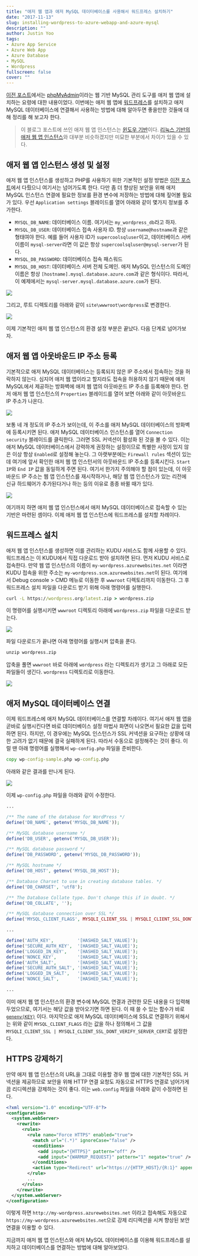 ```yaml
---
title: "애저 웹 앱과 애저 MySQL 데이터베이스를 사용해서 워드프레스 설치하기"
date: "2017-11-13"
slug: installing-wordpress-to-azure-webapp-and-azure-mysql
description: ""
author: Justin Yoo
tags:
- Azure App Service
- Azure Web App
- Azure Database
- MySQL
- Wordpress
fullscreen: false
cover: ""
---
```


[이전 포스트](http://blog.aliencube.org/ko/2017/11/05/installing-phpmyadmin-to-azure-webapp-and-azure-mysql/)에서는 [phpMyAdmin](https://www.phpmyadmin.net/)이라는 웹 기반 MySQL 관리 도구를 애저 웹 앱에 설치하는 요령에 대한 내용이었다. 이번에는 애저 웹 앱에 [워드프레스](https://wordpress.org/)를 설치하고 애저 MySQL 데이터베이스에 연결해서 사용하는 방법에 대해 알아두면 좋을만한 것들에 대해 정리를 해 보고자 한다.

> 이 블로그 포스트에 쓰인 애저 웹 앱 인스턴스는 [윈도우 기반](https://docs.microsoft.com/en-us/azure/app-service/app-service-web-overview)이다. [리눅스 기반의 애저 웹 앱 인스턴스](https://docs.microsoft.com/en-us/azure/app-service/containers/app-service-linux-intro)와 대부분 비슷하겠지만 미묘한 부분에서 차이가 있을 수 있다.

## 애저 웹 앱 인스턴스 생성 및 설정

애저 웹 앱 인스턴스를 생성하고 PHP를 사용하기 위한 기본적인 설정 방법은 [이전 포스트](http://blog.aliencube.org/ko/2017/11/05/installing-phpmyadmin-to-azure-webapp-and-azure-mysql/)에서 다뤘으니 여기서는 넘어가도록 한다. 다만 좀 더 향상된 보안을 위해 애저 MySQL 인스턴스 연결에 필요한 정보를 환경 변수에 저장하는 방법에 대해 짚어볼 필요가 있다. 우선 `Application settings` 블레이드를 열어 아래와 같이 몇가지 정보를 추가한다.

- `MYSQL_DB_NAME`: 데이터베이스 이름. 여기서는 `my_wordpress_db`라고 하자.
- `MYSQL_DB_USER`: 데이터베이스 접속 사용자 ID. 항상 `username@hostname`과 같은 형태여야 한다. 예를 들어 사용자 ID가 `supercoolsqluser`이고, 데이터베이스 서버 이름이 `mysql-server`라면 이 값은 항상 `supercoolsqluser@mysql-server`가 된다.
- `MYSQL_DB_PASSWORD`: 데이터베이스 접속 패스워드
- `MYSQL_DB_HOST`: 데이터베이스 서버 전체 도메인. 애저 MySQL 인스턴스의 도메인 이름은 항상 `[hostname].mysql.database.azure.com`과 같은 형식이다. 따라서, 이 예제에서는 `mysql-server.mysql.database.azure.com`가 된다.

![](https://sa0blogs.blob.core.windows.net/aliencube/2017/11/installing-wordpress-to-azure-webapp-and-azure-mysql-01.png)

그리고, 루트 디렉토리를 아래와 같이 `site\wwwroot\wordpress`로 변경한다.

![](https://sa0blogs.blob.core.windows.net/aliencube/2017/11/installing-wordpress-to-azure-webapp-and-azure-mysql-02.png)

이제 기본적인 애저 웹 앱 인스턴스의 환경 설정 부분은 끝났다. 다음 단계로 넘어가보자.

## 애저 웹 앱 아웃바운드 IP 주소 등록

기본적으로 애저 MySQL 데이터베이스는 등록되지 않은 IP 주소에서 접속하는 것을 허락하지 않는다. 심지어 애저 웹 앱이라고 할지라도 접속을 허용하지 않기 때문에 애저 MySQL에서 제공하는 방화벽에 애저 웹 앱의 아웃바운드 IP 주소를 등록해야 한다. 먼저 애저 웹 앱 인스턴스의 `Properties` 블레이드를 열어 보면 아래와 같이 아웃바운드 IP 주소가 나온다.

![](https://sa0blogs.blob.core.windows.net/aliencube/2017/11/installing-wordpress-to-azure-webapp-and-azure-mysql-03.png)

보통 네 개 정도의 IP 주소가 보이는데, 이 주소를 애저 MySQL 데이터베이스의 방화벽에 등록시키면 된다. 애저 MySQL 데이터베이스 인스턴스를 열어 `Connection security` 블레이드를 클릭한다. 그러면 SSL 커넥션이 활성화 된 것을 볼 수 있다. 이는 애저 MySQL 데이터베이스에서 강력하게 권장하는 설정이므로 특별한 사정이 있지 않은 이상 항상 `Enabled`로 설정해 놓는다. 그 아랫부분에는 `Firewall rules` 섹션이 있는데 여기에 앞서 확인한 애저 웹 앱 인스턴서의 아웃바운드 IP 주소를 등록시킨다. `Start IP`와 `End IP` 값을 동일하게 주면 된다. 여기서 한가지 주의해야 할 점이 있는데, 이 아웃바운드 IP 주소는 웹 앱 인스턴스를 재시작하거나, 해당 웹 앱 인스턴스가 있는 리전에 신규 하드웨어가 추가된다거나 하는 등의 이유로 종종 바뀔 때가 있다.

![](https://sa0blogs.blob.core.windows.net/aliencube/2017/11/installing-wordpress-to-azure-webapp-and-azure-mysql-04.png)

여기까지 하면 애저 웹 앱 인스턴스에서 애저 MySQL 데이터베이스로 접속할 수 있는 기반은 마련된 셈이다. 이제 애저 웹 앱 인스턴스에 워드프레스를 설치할 차례이다.

## 워드프레스 설치

애저 웹 앱 인스턴스를 생성하면 이를 관리하는 KUDU 서비스도 함께 사용할 수 있다. 워드프레스는 이 KUDU에서 직접 다운로드 받아 설치하면 된다. 먼저 KUDU 서비스로 접속한다. 만약 웹 앱 인스턴스의 이름이 `my-wordpress.azurewebsites.net` 이라면 KUDU 접속을 위한 주소는 `my-wordpress.scm.azurewebsites.net`이 된다. 여기에서 Debug console > CMD 메뉴로 이동한 후 `wwwroot` 디렉토리까지 이동한다. 그 후 워드프레스 설치 파일을 다운로드 받기 위해 아래 명령어를 실행한다.

```bat
curl -L https://wordpress.org/latest.zip > wordpress.zip

```

이 명령어를 실행시키면 `wwwroot` 디렉토리 아래에 `wordpress.zip` 파일을 다운로드 받는다.

![](https://sa0blogs.blob.core.windows.net/aliencube/2017/11/installing-wordpress-to-azure-webapp-and-azure-mysql-05.png)

파일 다운로드가 끝나면 아래 명령어를 실행시켜 압축을 푼다.

```bat
unzip wordpress.zip

```

압축을 풀면 `wwwroot` 바로 아래에 `wordpress` 라는 디렉토리가 생기고 그 아래로 모든 파일들이 생긴다. `wordpress` 디렉토리로 이동한다.

![](https://sa0blogs.blob.core.windows.net/aliencube/2017/11/installing-wordpress-to-azure-webapp-and-azure-mysql-06.png)

## 애저 MySQL 데이터베이스 연결

이제 워드프레스에 애저 MySQL 데이터베이스를 연결할 차례이다. 여기서 애저 웹 앱을 곧바로 실행시킨다면 바로 데이터베이스 설정 마법사 화면이 나오면서 필요한 값을 입력하면 된다. 하지만, 이 경우에는 MySQL 인스턴스가 SSL 커넥션을 요구하는 상황에 대한 고려가 없기 때문에 결국 실패하게 된다. 따라서 수동으로 설정해주는 것이 좋다. 이럴 땐 아래 명령어를 실행해서 `wp-config.php` 파일을 준비한다.

```bat
copy wp-config-sample.php wp-config.php

```

아래와 같은 결과를 만나게 된다.

![](https://sa0blogs.blob.core.windows.net/aliencube/2017/11/installing-wordpress-to-azure-webapp-and-azure-mysql-07.png)

이제 `wp-config.php` 파일을 아래와 같이 수정한다.

```php
...

/** The name of the database for WordPress */
define('DB_NAME', getenv('MYSQL_DB_NAME'));

/** MySQL database username */
define('DB_USER', getenv('MYSQL_DB_USER'));

/** MySQL database password */
define('DB_PASSWORD', getenv('MYSQL_DB_PASSWORD'));

/** MySQL hostname */
define('DB_HOST', getenv('MYSQL_DB_HOST'));

/** Database Charset to use in creating database tables. */
define('DB_CHARSET', 'utf8');

/** The Database Collate type. Don't change this if in doubt. */
define('DB_COLLATE', '');

/** MySQL database connection over SSL */
define('MYSQL_CLIENT_FLAGS', MYSQLI_CLIENT_SSL | MYSQLI_CLIENT_SSL_DONT_VERIFY_SERVER_CERT);

...

define('AUTH_KEY',         '[HASHED_SALT_VALUE]');
define('SECURE_AUTH_KEY',  '[HASHED_SALT_VALUE]');
define('LOGGED_IN_KEY',    '[HASHED_SALT_VALUE]');
define('NONCE_KEY',        '[HASHED_SALT_VALUE]');
define('AUTH_SALT',        '[HASHED_SALT_VALUE]');
define('SECURE_AUTH_SALT', '[HASHED_SALT_VALUE]');
define('LOGGED_IN_SALT',   '[HASHED_SALT_VALUE]');
define('NONCE_SALT',       '[HASHED_SALT_VALUE]');

...

```

이미 애저 웹 앱 인스턴스의 환경 변수에 MySQL 연결과 관련한 모든 내용을 다 입력해 두었으므로, 여기서는 해당 값을 받아오기면 하면 된다. 이 때 쓸 수 있는 함수가 바로 [`genenv(KEY)`](http://php.net/manual/en/function.getenv.php) 이다. 마지막으로 애저 MySQL 데이터베이스에 SSL로 연결하기 위해서는 위와 같이 `MYSQL_CLIENT_FLAGS` 라는 값을 하나 정의해서 그 값을 `MYSQLI_CLIENT_SSL | MYSQLI_CLIENT_SSL_DONT_VERIFY_SERVER_CERT`로 설정한다.

## HTTPS 강제하기

만약 애저 웹 앱 인스턴스의 URL을 그대로 이용할 경우 웹 앱에 대한 기본적인 SSL 커넥션을 제공하므로 보안을 위해 HTTP 연결 요청도 자동으로 HTTPS 연결로 넘어가게끔 리디렉션을 강제하는 것이 좋다. 이는 `web.config` 파일을 아래와 같이 수정하면 된다.

```xml
<?xml version="1.0" encoding="UTF-8"?>
<configuration>
  <system.webServer>
    <rewrite>
      <rules>
        <rule name="Force HTTPS" enabled="true">
          <match url="(.*)" ignoreCase="false" />
          <conditions>
            <add input="{HTTPS}" pattern="off" />
            <add input="{WARMUP_REQUEST}" pattern="1" negate="true" />
          </conditions>
          <action type="Redirect" url="https://{HTTP_HOST}/{R:1}" appendQueryString="true" redirectType="Permanent" />
        </rule>
        ...
      </rules>
    </rewrite>
  </system.webServer>
</configuration>

```

이렇게 하면 `http://my-wordpress.azurewebsites.net` 이라고 접속해도 자동으로 `https://my-wordpress.azurewebsites.net`으로 강제 리디렉션을 시켜 향상된 보안 연결을 이용할 수 있다.

지금까지 애저 웹 앱 인스턴스와 애저 MySQL 데이터베이스를 이용해 워드프레스를 설치하고 데이터베이스를 연결하는 방법에 대해 알아보았다.
